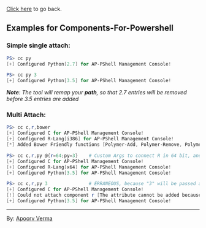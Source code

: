 [Click here](../README.md) to go back.

## Examples for **Components-For-Powershell**
### Simple single attach:
>
```powershell
PS> cc py
[+] Configured Python[2.7] for AP-PShell Management Console!
```
```powershell
PS> cc py 3
[+] Configured Python[3.5] for AP-PShell Management Console!
```
_**Note**: The tool will remap your **path**, so that 2.7 entries will be removed before 3.5 entries are added_

### Multi Attach:
>
```powershell
PS> cc c,r,bower
[+] Configured C for AP-PShell Management Console!
[+] Configured R-Lang[i386] for AP-PShell Management Console!
[*] Added Bower Friendly functions [Polymer-Add, Polymer-Remove, Polymer-Paper]
```
```powershell
PS> cc c,r,py @{r=64;py=3}    # Custom Args to connect R in 64 bit, and Python v3.5 
[+] Configured C for AP-PShell Management Console!
[+] Configured R-Lang[x64] for AP-PShell Management Console!
[+] Configured Python[3.5] for AP-PShell Management Console!
```
```powershell
PS> cc c,r,py 3               # ERRANEOUS, because "3" will be passed as a global parameter to all components
[+] Configured C for AP-PShell Management Console!
[!] Could not attach component r [The attribute cannot be added because variable bit with value 3 would no longer be valid.]
[+] Configured Python[3.5] for AP-PShell Management Console!
```

---
By: [Apoorv Verma](https://github.com/avdaredevil)

